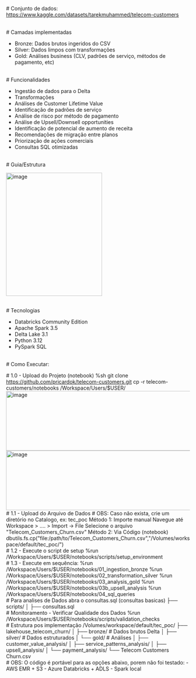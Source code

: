 \# Conjunto de dados:
https://www.kaggle.com/datasets/tarekmuhammed/telecom-customers

\
\# Camadas implementadas 
- Bronze: Dados brutos ingeridos do CSV
- Silver: Dados limpos com transformações
- Gold: Análises business (CLV, padrões de serviço, métodos de pagamento, etc)

\
\# Funcionalidades 
- Ingestão de dados para o Delta
- Transformações
- Análises de Customer Lifetime Value
- Identificação de padrões de serviço
- Análise de risco por método de pagamento
- Análise de Upsell/Downsell opportunities
- Identificação de potencial de aumento de receita
- Recomendações de migração entre planos
- Priorização de ações comerciais
- Consultas SQL otimizadas

\
\# Guia/Estrutura 

<img width="263" height="337" alt="image" src="https://github.com/user-attachments/assets/285f7d0c-cb45-4d23-a3c0-067d037d43ab" />

\
\# Tecnologias 
- Databricks Community Edition
- Apache Spark 3.5
- Delta Lake 3.1
- Python 3.12
- PySpark SQL

\
\# Como Executar:

\# 1.0 - Upload do Projeto (notebook) 
%sh 
git clone https://github.com/pricardok/telecom-customers.git
cp -r telecom-customers/notebooks /Workspace/Users/$USER/
<img width="600" height="163" alt="image" src="https://github.com/user-attachments/assets/2219905e-b0cd-421c-b16a-05b3aacba819" />
<img width="600" height="163" alt="image" src="https://github.com/user-attachments/assets/c9f8b53a-4c0f-4e3d-a5ed-ad24542bd2dc" />
\
\# 1.1 - Upload do Arquivo de Dados \# OBS: Caso não exista, crie um
diretório no Catalogo, ex: tec_poc Método 1: Importe manual Navegue até
Workspace \> \.... \> Import → File Selecione o arquivo
"Telecom_Customers_Churn.csv" Método 2: Via Código (notebook)
dbutils.fs.cp(\"file:/path/to/Telecom_Customers_Churn.csv\",\"/Volumes/workspace/default/tec_poc/\")
\
\# 1.2 - Execute o script de setup %run
/Workspace/Users/\$USER/notebooks/scripts/setup_environment
\
\# 1.3 - Execute em sequência: %run
/Workspace/Users/\$USER/notebooks/01_ingestion_bronze %run
/Workspace/Users/\$USER/notebooks/02_transformation_silver %run
/Workspace/Users/\$USER/notebooks/03_analysis_gold %run
/Workspace/Users/\$USER/notebooks/03b_upsell_analysis %run
/Workspace/Users/\$USER/notebooks/04_sql_queries
\
\# Para analises de Dados abra o consultas.sql (consultas basicas) ├──
scripts/ │ ├── consultas.sql
\
\# Monitoramento - Verificar Qualidade dos Dados %run
/Workspace/Users/\$USER/notebooks/scripts/validation_checks
\
\# Estrutura pos implementação /Volumes/workspace/default/tec_poc/ ├──
lakehouse_telecom_churn/ │ ├── bronze/ \# Dados brutos Delta │ ├──
silver/ \# Dados estruturados │ └── gold/ \# Análises │ ├──
customer_value_analysis/ │ ├── service_patterns_analysis/ │ ├──
upsell_analysis/ │ └── payment_analysis/ └── Telecom Customers Churn.csv
\
\# OBS: O código é portável para as opções abaixo, porem não foi
testado: - AWS EMR + S3 - Azure Databricks + ADLS  - Spark local







